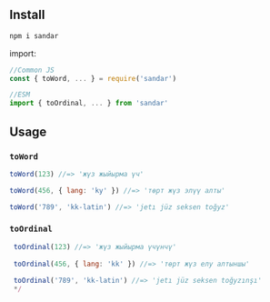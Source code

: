 ## Install

```bash
npm i sandar
```

import:
```js
//Common JS
const { toWord, ... } = require('sandar')

//ESM
import { toOrdinal, ... } from 'sandar'
```

## Usage
### `toWord`
```js
toWord(123) //=> 'жүз жыйырма үч'

toWord(456, { lang: 'ky' }) //=> 'төрт жүз элүү алты'

toWord('789', 'kk-latin') //=> 'jetı jüz seksen toğyz'
```
### `toOrdinal`
```js
 toOrdinal(123) //=> 'жүз жыйырма үчүнчү'
 
 toOrdinal(456, { lang: 'kk' }) //=> 'төрт жүз елу алтыншы'
 
 toOrdinal('789', 'kk-latin') //=> 'jetı jüz seksen toğyzınşı'
 */
```

